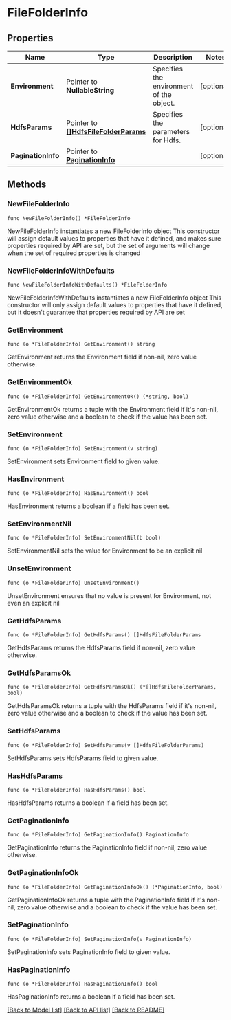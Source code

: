 # FileFolderInfo

## Properties

Name | Type | Description | Notes
------------ | ------------- | ------------- | -------------
**Environment** | Pointer to **NullableString** | Specifies the environment of the object. | [optional] 
**HdfsParams** | Pointer to [**[]HdfsFileFolderParams**](HdfsFileFolderParams.md) | Specifies the parameters for Hdfs. | [optional] 
**PaginationInfo** | Pointer to [**PaginationInfo**](PaginationInfo.md) |  | [optional] 

## Methods

### NewFileFolderInfo

`func NewFileFolderInfo() *FileFolderInfo`

NewFileFolderInfo instantiates a new FileFolderInfo object
This constructor will assign default values to properties that have it defined,
and makes sure properties required by API are set, but the set of arguments
will change when the set of required properties is changed

### NewFileFolderInfoWithDefaults

`func NewFileFolderInfoWithDefaults() *FileFolderInfo`

NewFileFolderInfoWithDefaults instantiates a new FileFolderInfo object
This constructor will only assign default values to properties that have it defined,
but it doesn't guarantee that properties required by API are set

### GetEnvironment

`func (o *FileFolderInfo) GetEnvironment() string`

GetEnvironment returns the Environment field if non-nil, zero value otherwise.

### GetEnvironmentOk

`func (o *FileFolderInfo) GetEnvironmentOk() (*string, bool)`

GetEnvironmentOk returns a tuple with the Environment field if it's non-nil, zero value otherwise
and a boolean to check if the value has been set.

### SetEnvironment

`func (o *FileFolderInfo) SetEnvironment(v string)`

SetEnvironment sets Environment field to given value.

### HasEnvironment

`func (o *FileFolderInfo) HasEnvironment() bool`

HasEnvironment returns a boolean if a field has been set.

### SetEnvironmentNil

`func (o *FileFolderInfo) SetEnvironmentNil(b bool)`

 SetEnvironmentNil sets the value for Environment to be an explicit nil

### UnsetEnvironment
`func (o *FileFolderInfo) UnsetEnvironment()`

UnsetEnvironment ensures that no value is present for Environment, not even an explicit nil
### GetHdfsParams

`func (o *FileFolderInfo) GetHdfsParams() []HdfsFileFolderParams`

GetHdfsParams returns the HdfsParams field if non-nil, zero value otherwise.

### GetHdfsParamsOk

`func (o *FileFolderInfo) GetHdfsParamsOk() (*[]HdfsFileFolderParams, bool)`

GetHdfsParamsOk returns a tuple with the HdfsParams field if it's non-nil, zero value otherwise
and a boolean to check if the value has been set.

### SetHdfsParams

`func (o *FileFolderInfo) SetHdfsParams(v []HdfsFileFolderParams)`

SetHdfsParams sets HdfsParams field to given value.

### HasHdfsParams

`func (o *FileFolderInfo) HasHdfsParams() bool`

HasHdfsParams returns a boolean if a field has been set.

### GetPaginationInfo

`func (o *FileFolderInfo) GetPaginationInfo() PaginationInfo`

GetPaginationInfo returns the PaginationInfo field if non-nil, zero value otherwise.

### GetPaginationInfoOk

`func (o *FileFolderInfo) GetPaginationInfoOk() (*PaginationInfo, bool)`

GetPaginationInfoOk returns a tuple with the PaginationInfo field if it's non-nil, zero value otherwise
and a boolean to check if the value has been set.

### SetPaginationInfo

`func (o *FileFolderInfo) SetPaginationInfo(v PaginationInfo)`

SetPaginationInfo sets PaginationInfo field to given value.

### HasPaginationInfo

`func (o *FileFolderInfo) HasPaginationInfo() bool`

HasPaginationInfo returns a boolean if a field has been set.


[[Back to Model list]](../README.md#documentation-for-models) [[Back to API list]](../README.md#documentation-for-api-endpoints) [[Back to README]](../README.md)


